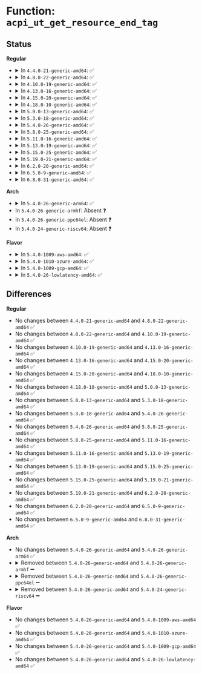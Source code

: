 # Function: <code>acpi_ut_get_resource_end_tag</code>

## Status
<b>Regular</b>
<ul>
<li>
<details>
<summary>In <code>4.4.0-21-generic-amd64</code>: ✅</summary>

```c
acpi_status acpi_ut_get_resource_end_tag(union acpi_operand_object * obj_desc, u8 * * end_tag)
```

```json
{
  "name": "acpi_ut_get_resource_end_tag",
  "collision_type": "Unique Global",
  "inline_type": "No",
  "funcs": [
    {
      "addr": 18446744071583735279,
      "name": "acpi_ut_get_resource_end_tag",
      "external": true,
      "loc": "drivers/acpi/acpica/utresrc.c:810",
      "file": "drivers/acpi/acpica/utresrc.c",
      "inline": "seen, unknown",
      "caller_inline": [],
      "caller_func": [
        "drivers/acpi/acpica/exmisc.c:acpi_ex_concat_template",
        "drivers/acpi/acpica/exmisc.c:acpi_ex_concat_template"
      ]
    }
  ],
  "symbols": [
    {
      "addr": 18446744071583735279,
      "name": "acpi_ut_get_resource_end_tag",
      "section": ".text",
      "bind": "STB_GLOBAL",
      "size": 40
    }
  ]
}
```
</details>
</li>
<li>
<details>
<summary>In <code>4.8.0-22-generic-amd64</code>: ✅</summary>

```c
acpi_status acpi_ut_get_resource_end_tag(union acpi_operand_object * obj_desc, u8 * * end_tag)
```

```json
{
  "name": "acpi_ut_get_resource_end_tag",
  "collision_type": "Unique Global",
  "inline_type": "No",
  "funcs": [
    {
      "addr": 18446744071584059545,
      "name": "acpi_ut_get_resource_end_tag",
      "external": true,
      "loc": "drivers/acpi/acpica/utresrc.c:810",
      "file": "drivers/acpi/acpica/utresrc.c",
      "inline": "seen, unknown",
      "caller_inline": [],
      "caller_func": [
        "drivers/acpi/acpica/exconcat.c:acpi_ex_concat_template",
        "drivers/acpi/acpica/exconcat.c:acpi_ex_concat_template"
      ]
    }
  ],
  "symbols": [
    {
      "addr": 18446744071584059545,
      "name": "acpi_ut_get_resource_end_tag",
      "section": ".text",
      "bind": "STB_GLOBAL",
      "size": 40
    }
  ]
}
```
</details>
</li>
<li>
<details>
<summary>In <code>4.10.0-19-generic-amd64</code>: ✅</summary>

```c
acpi_status acpi_ut_get_resource_end_tag(union acpi_operand_object * obj_desc, u8 * * end_tag)
```

```json
{
  "name": "acpi_ut_get_resource_end_tag",
  "collision_type": "Unique Global",
  "inline_type": "No",
  "funcs": [
    {
      "addr": 18446744071584201392,
      "name": "acpi_ut_get_resource_end_tag",
      "external": true,
      "loc": "drivers/acpi/acpica/utresrc.c:810",
      "file": "drivers/acpi/acpica/utresrc.c",
      "inline": "seen, unknown",
      "caller_inline": [],
      "caller_func": [
        "drivers/acpi/acpica/exconcat.c:acpi_ex_concat_template",
        "drivers/acpi/acpica/exconcat.c:acpi_ex_concat_template"
      ]
    }
  ],
  "symbols": [
    {
      "addr": 18446744071584201392,
      "name": "acpi_ut_get_resource_end_tag",
      "section": ".text",
      "bind": "STB_GLOBAL",
      "size": 40
    }
  ]
}
```
</details>
</li>
<li>
<details>
<summary>In <code>4.13.0-16-generic-amd64</code>: ✅</summary>

```c
acpi_status acpi_ut_get_resource_end_tag(union acpi_operand_object * obj_desc, u8 * * end_tag)
```

```json
{
  "name": "acpi_ut_get_resource_end_tag",
  "collision_type": "Unique Global",
  "inline_type": "No",
  "funcs": [
    {
      "addr": 18446744071584268996,
      "name": "acpi_ut_get_resource_end_tag",
      "external": true,
      "loc": "drivers/acpi/acpica/utresrc.c:573",
      "file": "drivers/acpi/acpica/utresrc.c",
      "inline": "seen, unknown",
      "caller_inline": [],
      "caller_func": [
        "drivers/acpi/acpica/exconcat.c:acpi_ex_concat_template",
        "drivers/acpi/acpica/exconcat.c:acpi_ex_concat_template"
      ]
    }
  ],
  "symbols": [
    {
      "addr": 18446744071584268996,
      "name": "acpi_ut_get_resource_end_tag",
      "section": ".text",
      "bind": "STB_GLOBAL",
      "size": 40
    }
  ]
}
```
</details>
</li>
<li>
<details>
<summary>In <code>4.15.0-20-generic-amd64</code>: ✅</summary>

```c
acpi_status acpi_ut_get_resource_end_tag(union acpi_operand_object * obj_desc, u8 * * end_tag)
```

```json
{
  "name": "acpi_ut_get_resource_end_tag",
  "collision_type": "Unique Global",
  "inline_type": "No",
  "funcs": [
    {
      "addr": 18446744071584639507,
      "name": "acpi_ut_get_resource_end_tag",
      "external": true,
      "loc": "drivers/acpi/acpica/utresrc.c:580",
      "file": "drivers/acpi/acpica/utresrc.c",
      "inline": "seen, unknown",
      "caller_inline": [],
      "caller_func": [
        "drivers/acpi/acpica/exconcat.c:acpi_ex_concat_template",
        "drivers/acpi/acpica/exconcat.c:acpi_ex_concat_template"
      ]
    }
  ],
  "symbols": [
    {
      "addr": 18446744071584639507,
      "name": "acpi_ut_get_resource_end_tag",
      "section": ".text",
      "bind": "STB_GLOBAL",
      "size": 152
    }
  ]
}
```
</details>
</li>
<li>
<details>
<summary>In <code>4.18.0-10-generic-amd64</code>: ✅</summary>

```c
acpi_status acpi_ut_get_resource_end_tag(union acpi_operand_object * obj_desc, u8 * * end_tag)
```

```json
{
  "name": "acpi_ut_get_resource_end_tag",
  "collision_type": "Unique Global",
  "inline_type": "No",
  "funcs": [
    {
      "addr": 18446744071584865212,
      "name": "acpi_ut_get_resource_end_tag",
      "external": true,
      "loc": "drivers/acpi/acpica/utresrc.c:544",
      "file": "drivers/acpi/acpica/utresrc.c",
      "inline": "seen, unknown",
      "caller_inline": [],
      "caller_func": [
        "drivers/acpi/acpica/exconcat.c:acpi_ex_concat_template",
        "drivers/acpi/acpica/exconcat.c:acpi_ex_concat_template"
      ]
    }
  ],
  "symbols": [
    {
      "addr": 18446744071584865212,
      "name": "acpi_ut_get_resource_end_tag",
      "section": ".text",
      "bind": "STB_GLOBAL",
      "size": 152
    }
  ]
}
```
</details>
</li>
<li>
<details>
<summary>In <code>5.0.0-13-generic-amd64</code>: ✅</summary>

```c
acpi_status acpi_ut_get_resource_end_tag(union acpi_operand_object * obj_desc, u8 * * end_tag)
```

```json
{
  "name": "acpi_ut_get_resource_end_tag",
  "collision_type": "Unique Global",
  "inline_type": "No",
  "funcs": [
    {
      "addr": 18446744071584968711,
      "name": "acpi_ut_get_resource_end_tag",
      "external": true,
      "loc": "drivers/acpi/acpica/utresrc.c:544",
      "file": "drivers/acpi/acpica/utresrc.c",
      "inline": "seen, unknown",
      "caller_inline": [],
      "caller_func": [
        "drivers/acpi/acpica/exconcat.c:acpi_ex_concat_template",
        "drivers/acpi/acpica/exconcat.c:acpi_ex_concat_template"
      ]
    }
  ],
  "symbols": [
    {
      "addr": 18446744071584968711,
      "name": "acpi_ut_get_resource_end_tag",
      "section": ".text",
      "bind": "STB_GLOBAL",
      "size": 152
    }
  ]
}
```
</details>
</li>
<li>
<details>
<summary>In <code>5.3.0-18-generic-amd64</code>: ✅</summary>

```c
acpi_status acpi_ut_get_resource_end_tag(union acpi_operand_object * obj_desc, u8 * * end_tag)
```

```json
{
  "name": "acpi_ut_get_resource_end_tag",
  "collision_type": "Unique Global",
  "inline_type": "No",
  "funcs": [
    {
      "addr": 18446744071585171945,
      "name": "acpi_ut_get_resource_end_tag",
      "external": true,
      "loc": "drivers/acpi/acpica/utresrc.c:544",
      "file": "drivers/acpi/acpica/utresrc.c",
      "inline": "seen, unknown",
      "caller_inline": [],
      "caller_func": [
        "drivers/acpi/acpica/exconcat.c:acpi_ex_concat_template",
        "drivers/acpi/acpica/exconcat.c:acpi_ex_concat_template"
      ]
    }
  ],
  "symbols": [
    {
      "addr": 18446744071585171945,
      "name": "acpi_ut_get_resource_end_tag",
      "section": ".text",
      "bind": "STB_GLOBAL",
      "size": 154
    }
  ]
}
```
</details>
</li>
<li>
<details>
<summary>In <code>5.4.0-26-generic-amd64</code>: ✅</summary>

```c
acpi_status acpi_ut_get_resource_end_tag(union acpi_operand_object * obj_desc, u8 * * end_tag)
```

```json
{
  "name": "acpi_ut_get_resource_end_tag",
  "collision_type": "Unique Global",
  "inline_type": "No",
  "funcs": [
    {
      "addr": 18446744071585308302,
      "name": "acpi_ut_get_resource_end_tag",
      "external": true,
      "loc": "drivers/acpi/acpica/utresrc.c:544",
      "file": "drivers/acpi/acpica/utresrc.c",
      "inline": "seen, unknown",
      "caller_inline": [],
      "caller_func": [
        "drivers/acpi/acpica/exconcat.c:acpi_ex_concat_template",
        "drivers/acpi/acpica/exconcat.c:acpi_ex_concat_template"
      ]
    }
  ],
  "symbols": [
    {
      "addr": 18446744071585308302,
      "name": "acpi_ut_get_resource_end_tag",
      "section": ".text",
      "bind": "STB_GLOBAL",
      "size": 154
    }
  ]
}
```
</details>
</li>
<li>
<details>
<summary>In <code>5.8.0-25-generic-amd64</code>: ✅</summary>

```c
acpi_status acpi_ut_get_resource_end_tag(union acpi_operand_object * obj_desc, u8 * * end_tag)
```

```json
{
  "name": "acpi_ut_get_resource_end_tag",
  "collision_type": "Unique Global",
  "inline_type": "No",
  "funcs": [
    {
      "addr": 18446744071586014829,
      "name": "acpi_ut_get_resource_end_tag",
      "external": true,
      "loc": "drivers/acpi/acpica/utresrc.c:544",
      "file": "drivers/acpi/acpica/utresrc.c",
      "inline": "seen, unknown",
      "caller_inline": [],
      "caller_func": [
        "drivers/acpi/acpica/exconcat.c:acpi_ex_concat_template",
        "drivers/acpi/acpica/exconcat.c:acpi_ex_concat_template"
      ]
    }
  ],
  "symbols": [
    {
      "addr": 18446744071586014829,
      "name": "acpi_ut_get_resource_end_tag",
      "section": ".text",
      "bind": "STB_GLOBAL",
      "size": 154
    }
  ]
}
```
</details>
</li>
<li>
<details>
<summary>In <code>5.11.0-16-generic-amd64</code>: ✅</summary>

```c
acpi_status acpi_ut_get_resource_end_tag(union acpi_operand_object * obj_desc, u8 * * end_tag)
```

```json
{
  "name": "acpi_ut_get_resource_end_tag",
  "collision_type": "Unique Global",
  "inline_type": "No",
  "funcs": [
    {
      "addr": 18446744071586137624,
      "name": "acpi_ut_get_resource_end_tag",
      "external": true,
      "loc": "drivers/acpi/acpica/utresrc.c:544",
      "file": "drivers/acpi/acpica/utresrc.c",
      "inline": "seen, unknown",
      "caller_inline": [],
      "caller_func": [
        "drivers/acpi/acpica/exconcat.c:acpi_ex_concat_template",
        "drivers/acpi/acpica/exconcat.c:acpi_ex_concat_template"
      ]
    }
  ],
  "symbols": [
    {
      "addr": 18446744071586137624,
      "name": "acpi_ut_get_resource_end_tag",
      "section": ".text",
      "bind": "STB_GLOBAL",
      "size": 154
    }
  ]
}
```
</details>
</li>
<li>
<details>
<summary>In <code>5.13.0-19-generic-amd64</code>: ✅</summary>

```c
acpi_status acpi_ut_get_resource_end_tag(union acpi_operand_object * obj_desc, u8 * * end_tag)
```

```json
{
  "name": "acpi_ut_get_resource_end_tag",
  "collision_type": "Unique Global",
  "inline_type": "No",
  "funcs": [
    {
      "addr": 18446744071586014390,
      "name": "acpi_ut_get_resource_end_tag",
      "external": true,
      "loc": "drivers/acpi/acpica/utresrc.c:545",
      "file": "drivers/acpi/acpica/utresrc.c",
      "inline": "seen, unknown",
      "caller_inline": [],
      "caller_func": [
        "drivers/acpi/acpica/exconcat.c:acpi_ex_concat_template",
        "drivers/acpi/acpica/exconcat.c:acpi_ex_concat_template"
      ]
    }
  ],
  "symbols": [
    {
      "addr": 18446744071586014390,
      "name": "acpi_ut_get_resource_end_tag",
      "section": ".text",
      "bind": "STB_GLOBAL",
      "size": 154
    }
  ]
}
```
</details>
</li>
<li>
<details>
<summary>In <code>5.15.0-25-generic-amd64</code>: ✅</summary>

```c
acpi_status acpi_ut_get_resource_end_tag(union acpi_operand_object * obj_desc, u8 * * end_tag)
```

```json
{
  "name": "acpi_ut_get_resource_end_tag",
  "collision_type": "Unique Global",
  "inline_type": "No",
  "funcs": [
    {
      "addr": 18446744071586504738,
      "name": "acpi_ut_get_resource_end_tag",
      "external": true,
      "loc": "drivers/acpi/acpica/utresrc.c:545",
      "file": "drivers/acpi/acpica/utresrc.c",
      "inline": "seen, unknown",
      "caller_inline": [],
      "caller_func": [
        "drivers/acpi/acpica/exconcat.c:acpi_ex_concat_template",
        "drivers/acpi/acpica/exconcat.c:acpi_ex_concat_template"
      ]
    }
  ],
  "symbols": [
    {
      "addr": 18446744071586504738,
      "name": "acpi_ut_get_resource_end_tag",
      "section": ".text",
      "bind": "STB_GLOBAL",
      "size": 154
    }
  ]
}
```
</details>
</li>
<li>
<details>
<summary>In <code>5.19.0-21-generic-amd64</code>: ✅</summary>

```c
acpi_status acpi_ut_get_resource_end_tag(union acpi_operand_object * obj_desc, u8 * * end_tag)
```

```json
{
  "name": "acpi_ut_get_resource_end_tag",
  "collision_type": "Unique Global",
  "inline_type": "No",
  "funcs": [
    {
      "addr": 18446744071587760247,
      "name": "acpi_ut_get_resource_end_tag",
      "external": true,
      "loc": "drivers/acpi/acpica/utresrc.c:545",
      "file": "drivers/acpi/acpica/utresrc.c",
      "inline": "seen, unknown",
      "caller_inline": [],
      "caller_func": [
        "drivers/acpi/acpica/exconcat.c:acpi_ex_concat_template",
        "drivers/acpi/acpica/exconcat.c:acpi_ex_concat_template"
      ]
    }
  ],
  "symbols": [
    {
      "addr": 18446744071587760247,
      "name": "acpi_ut_get_resource_end_tag",
      "section": ".text",
      "bind": "STB_GLOBAL",
      "size": 167
    }
  ]
}
```
</details>
</li>
<li>
<details>
<summary>In <code>6.2.0-20-generic-amd64</code>: ✅</summary>

```c
acpi_status acpi_ut_get_resource_end_tag(union acpi_operand_object * obj_desc, u8 * * end_tag)
```

```json
{
  "name": "acpi_ut_get_resource_end_tag",
  "collision_type": "Unique Global",
  "inline_type": "No",
  "funcs": [
    {
      "addr": 18446744071589088528,
      "name": "acpi_ut_get_resource_end_tag",
      "external": true,
      "loc": "drivers/acpi/acpica/utresrc.c:545",
      "file": "drivers/acpi/acpica/utresrc.c",
      "inline": "seen, unknown",
      "caller_inline": [],
      "caller_func": [
        "drivers/acpi/acpica/exconcat.c:acpi_ex_concat_template",
        "drivers/acpi/acpica/exconcat.c:acpi_ex_concat_template"
      ]
    }
  ],
  "symbols": [
    {
      "addr": 18446744071589088528,
      "name": "acpi_ut_get_resource_end_tag",
      "section": ".text",
      "bind": "STB_GLOBAL",
      "size": 200
    }
  ]
}
```
</details>
</li>
<li>
<details>
<summary>In <code>6.5.0-9-generic-amd64</code>: ✅</summary>

```c
acpi_status acpi_ut_get_resource_end_tag(union acpi_operand_object * obj_desc, u8 * * end_tag)
```

```json
{
  "name": "acpi_ut_get_resource_end_tag",
  "collision_type": "Unique Global",
  "inline_type": "No",
  "funcs": [
    {
      "addr": 18446744071589380368,
      "name": "acpi_ut_get_resource_end_tag",
      "external": true,
      "loc": "drivers/acpi/acpica/utresrc.c:552",
      "file": "drivers/acpi/acpica/utresrc.c",
      "inline": "seen, unknown",
      "caller_inline": [],
      "caller_func": [
        "drivers/acpi/acpica/exconcat.c:acpi_ex_concat_template",
        "drivers/acpi/acpica/exconcat.c:acpi_ex_concat_template"
      ]
    }
  ],
  "symbols": [
    {
      "addr": 18446744071589380368,
      "name": "acpi_ut_get_resource_end_tag",
      "section": ".text",
      "bind": "STB_GLOBAL",
      "size": 200
    }
  ]
}
```
</details>
</li>
<li>
<details>
<summary>In <code>6.8.0-31-generic-amd64</code>: ✅</summary>

```c
acpi_status acpi_ut_get_resource_end_tag(union acpi_operand_object * obj_desc, u8 * * end_tag)
```

```json
{
  "name": "acpi_ut_get_resource_end_tag",
  "collision_type": "Unique Global",
  "inline_type": "No",
  "funcs": [
    {
      "addr": 18446744071589687520,
      "name": "acpi_ut_get_resource_end_tag",
      "external": true,
      "loc": "drivers/acpi/acpica/utresrc.c:552",
      "file": "drivers/acpi/acpica/utresrc.c",
      "inline": "seen, unknown",
      "caller_inline": [],
      "caller_func": [
        "drivers/acpi/acpica/exconcat.c:acpi_ex_concat_template",
        "drivers/acpi/acpica/exconcat.c:acpi_ex_concat_template"
      ]
    }
  ],
  "symbols": [
    {
      "addr": 18446744071589687520,
      "name": "acpi_ut_get_resource_end_tag",
      "section": ".text",
      "bind": "STB_GLOBAL",
      "size": 200
    }
  ]
}
```
</details>
</li>
</ul>
<b>Arch</b>
<ul>
<li>
<details>
<summary>In <code>5.4.0-26-generic-arm64</code>: ✅</summary>

```c
acpi_status acpi_ut_get_resource_end_tag(union acpi_operand_object * obj_desc, u8 * * end_tag)
```

```json
{
  "name": "acpi_ut_get_resource_end_tag",
  "collision_type": "Unique Global",
  "inline_type": "No",
  "funcs": [
    {
      "addr": 18446603336497620172,
      "name": "acpi_ut_get_resource_end_tag",
      "external": true,
      "loc": "drivers/acpi/acpica/utresrc.c:544",
      "file": "drivers/acpi/acpica/utresrc.c",
      "inline": "seen, unknown",
      "caller_inline": [],
      "caller_func": [
        "drivers/acpi/acpica/exconcat.c:acpi_ex_concat_template",
        "drivers/acpi/acpica/exconcat.c:acpi_ex_concat_template"
      ]
    }
  ],
  "symbols": [
    {
      "addr": 18446603336497620172,
      "name": "acpi_ut_get_resource_end_tag",
      "section": ".text",
      "bind": "STB_GLOBAL",
      "size": 80
    }
  ]
}
```
</details>
</li>
<li>
In <code>5.4.0-26-generic-armhf</code>: Absent ❓
</li>
<li>
In <code>5.4.0-26-generic-ppc64el</code>: Absent ❓
</li>
<li>
In <code>5.4.0-24-generic-riscv64</code>: Absent ❓
</li>
</ul>
<b>Flavor</b>
<ul>
<li>
<details>
<summary>In <code>5.4.0-1009-aws-amd64</code>: ✅</summary>

```c
acpi_status acpi_ut_get_resource_end_tag(union acpi_operand_object * obj_desc, u8 * * end_tag)
```

```json
{
  "name": "acpi_ut_get_resource_end_tag",
  "collision_type": "Unique Global",
  "inline_type": "No",
  "funcs": [
    {
      "addr": 18446744071585140853,
      "name": "acpi_ut_get_resource_end_tag",
      "external": true,
      "loc": "drivers/acpi/acpica/utresrc.c:544",
      "file": "drivers/acpi/acpica/utresrc.c",
      "inline": "seen, unknown",
      "caller_inline": [],
      "caller_func": [
        "drivers/acpi/acpica/exconcat.c:acpi_ex_concat_template",
        "drivers/acpi/acpica/exconcat.c:acpi_ex_concat_template"
      ]
    }
  ],
  "symbols": [
    {
      "addr": 18446744071585140853,
      "name": "acpi_ut_get_resource_end_tag",
      "section": ".text",
      "bind": "STB_GLOBAL",
      "size": 40
    }
  ]
}
```
</details>
</li>
<li>
<details>
<summary>In <code>5.4.0-1010-azure-amd64</code>: ✅</summary>

```c
acpi_status acpi_ut_get_resource_end_tag(union acpi_operand_object * obj_desc, u8 * * end_tag)
```

```json
{
  "name": "acpi_ut_get_resource_end_tag",
  "collision_type": "Unique Global",
  "inline_type": "No",
  "funcs": [
    {
      "addr": 18446744071585056053,
      "name": "acpi_ut_get_resource_end_tag",
      "external": true,
      "loc": "drivers/acpi/acpica/utresrc.c:544",
      "file": "drivers/acpi/acpica/utresrc.c",
      "inline": "seen, unknown",
      "caller_inline": [],
      "caller_func": [
        "drivers/acpi/acpica/exconcat.c:acpi_ex_concat_template",
        "drivers/acpi/acpica/exconcat.c:acpi_ex_concat_template"
      ]
    }
  ],
  "symbols": [
    {
      "addr": 18446744071585056053,
      "name": "acpi_ut_get_resource_end_tag",
      "section": ".text",
      "bind": "STB_GLOBAL",
      "size": 40
    }
  ]
}
```
</details>
</li>
<li>
<details>
<summary>In <code>5.4.0-1009-gcp-amd64</code>: ✅</summary>

```c
acpi_status acpi_ut_get_resource_end_tag(union acpi_operand_object * obj_desc, u8 * * end_tag)
```

```json
{
  "name": "acpi_ut_get_resource_end_tag",
  "collision_type": "Unique Global",
  "inline_type": "No",
  "funcs": [
    {
      "addr": 18446744071585259886,
      "name": "acpi_ut_get_resource_end_tag",
      "external": true,
      "loc": "drivers/acpi/acpica/utresrc.c:544",
      "file": "drivers/acpi/acpica/utresrc.c",
      "inline": "seen, unknown",
      "caller_inline": [],
      "caller_func": [
        "drivers/acpi/acpica/exconcat.c:acpi_ex_concat_template",
        "drivers/acpi/acpica/exconcat.c:acpi_ex_concat_template"
      ]
    }
  ],
  "symbols": [
    {
      "addr": 18446744071585259886,
      "name": "acpi_ut_get_resource_end_tag",
      "section": ".text",
      "bind": "STB_GLOBAL",
      "size": 154
    }
  ]
}
```
</details>
</li>
<li>
<details>
<summary>In <code>5.4.0-26-lowlatency-amd64</code>: ✅</summary>

```c
acpi_status acpi_ut_get_resource_end_tag(union acpi_operand_object * obj_desc, u8 * * end_tag)
```

```json
{
  "name": "acpi_ut_get_resource_end_tag",
  "collision_type": "Unique Global",
  "inline_type": "No",
  "funcs": [
    {
      "addr": 18446744071585366046,
      "name": "acpi_ut_get_resource_end_tag",
      "external": true,
      "loc": "drivers/acpi/acpica/utresrc.c:544",
      "file": "drivers/acpi/acpica/utresrc.c",
      "inline": "seen, unknown",
      "caller_inline": [],
      "caller_func": [
        "drivers/acpi/acpica/exconcat.c:acpi_ex_concat_template",
        "drivers/acpi/acpica/exconcat.c:acpi_ex_concat_template"
      ]
    }
  ],
  "symbols": [
    {
      "addr": 18446744071585366046,
      "name": "acpi_ut_get_resource_end_tag",
      "section": ".text",
      "bind": "STB_GLOBAL",
      "size": 154
    }
  ]
}
```
</details>
</li>
</ul>

## Differences
<b>Regular</b>
<ul>
<li>
No changes between <code>4.4.0-21-generic-amd64</code> and <code>4.8.0-22-generic-amd64</code> ✅
</li>
<li>
No changes between <code>4.8.0-22-generic-amd64</code> and <code>4.10.0-19-generic-amd64</code> ✅
</li>
<li>
No changes between <code>4.10.0-19-generic-amd64</code> and <code>4.13.0-16-generic-amd64</code> ✅
</li>
<li>
No changes between <code>4.13.0-16-generic-amd64</code> and <code>4.15.0-20-generic-amd64</code> ✅
</li>
<li>
No changes between <code>4.15.0-20-generic-amd64</code> and <code>4.18.0-10-generic-amd64</code> ✅
</li>
<li>
No changes between <code>4.18.0-10-generic-amd64</code> and <code>5.0.0-13-generic-amd64</code> ✅
</li>
<li>
No changes between <code>5.0.0-13-generic-amd64</code> and <code>5.3.0-18-generic-amd64</code> ✅
</li>
<li>
No changes between <code>5.3.0-18-generic-amd64</code> and <code>5.4.0-26-generic-amd64</code> ✅
</li>
<li>
No changes between <code>5.4.0-26-generic-amd64</code> and <code>5.8.0-25-generic-amd64</code> ✅
</li>
<li>
No changes between <code>5.8.0-25-generic-amd64</code> and <code>5.11.0-16-generic-amd64</code> ✅
</li>
<li>
No changes between <code>5.11.0-16-generic-amd64</code> and <code>5.13.0-19-generic-amd64</code> ✅
</li>
<li>
No changes between <code>5.13.0-19-generic-amd64</code> and <code>5.15.0-25-generic-amd64</code> ✅
</li>
<li>
No changes between <code>5.15.0-25-generic-amd64</code> and <code>5.19.0-21-generic-amd64</code> ✅
</li>
<li>
No changes between <code>5.19.0-21-generic-amd64</code> and <code>6.2.0-20-generic-amd64</code> ✅
</li>
<li>
No changes between <code>6.2.0-20-generic-amd64</code> and <code>6.5.0-9-generic-amd64</code> ✅
</li>
<li>
No changes between <code>6.5.0-9-generic-amd64</code> and <code>6.8.0-31-generic-amd64</code> ✅
</li>
</ul>
<b>Arch</b>
<ul>
<li>
No changes between <code>5.4.0-26-generic-amd64</code> and <code>5.4.0-26-generic-arm64</code> ✅
</li>
<li>
<details>
<summary>Removed between <code>5.4.0-26-generic-amd64</code> and <code>5.4.0-26-generic-armhf</code> ➖</summary>

```c
acpi_status acpi_ut_get_resource_end_tag(union acpi_operand_object * obj_desc, u8 * * end_tag)
```
</details>
</li>
<li>
<details>
<summary>Removed between <code>5.4.0-26-generic-amd64</code> and <code>5.4.0-26-generic-ppc64el</code> ➖</summary>

```c
acpi_status acpi_ut_get_resource_end_tag(union acpi_operand_object * obj_desc, u8 * * end_tag)
```
</details>
</li>
<li>
<details>
<summary>Removed between <code>5.4.0-26-generic-amd64</code> and <code>5.4.0-24-generic-riscv64</code> ➖</summary>

```c
acpi_status acpi_ut_get_resource_end_tag(union acpi_operand_object * obj_desc, u8 * * end_tag)
```
</details>
</li>
</ul>
<b>Flavor</b>
<ul>
<li>
No changes between <code>5.4.0-26-generic-amd64</code> and <code>5.4.0-1009-aws-amd64</code> ✅
</li>
<li>
No changes between <code>5.4.0-26-generic-amd64</code> and <code>5.4.0-1010-azure-amd64</code> ✅
</li>
<li>
No changes between <code>5.4.0-26-generic-amd64</code> and <code>5.4.0-1009-gcp-amd64</code> ✅
</li>
<li>
No changes between <code>5.4.0-26-generic-amd64</code> and <code>5.4.0-26-lowlatency-amd64</code> ✅
</li>
</ul>

